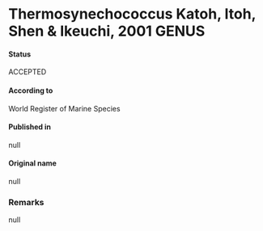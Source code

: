 Thermosynechococcus Katoh, Itoh, Shen & Ikeuchi, 2001 GENUS
=======

#### Status
ACCEPTED

#### According to
World Register of Marine Species

#### Published in
null

#### Original name
null

### Remarks
null